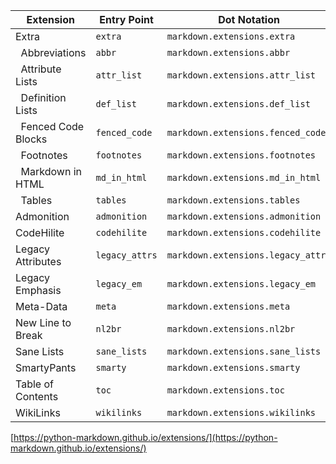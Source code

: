 | Extension                      | Entry Point    | Dot Notation                       |
|--------------------------------|----------------|------------------------------------|
| Extra                          | `extra`        | `markdown.extensions.extra`        |
| &nbsp;&nbsp;Abbreviations      | `abbr`         | `markdown.extensions.abbr`         |
| &nbsp;&nbsp;Attribute Lists    | `attr_list`    | `markdown.extensions.attr_list`    |
| &nbsp;&nbsp;Definition Lists   | `def_list`     | `markdown.extensions.def_list`     |
| &nbsp;&nbsp;Fenced Code Blocks | `fenced_code`  | `markdown.extensions.fenced_code`  |
| &nbsp;&nbsp;Footnotes          | `footnotes`    | `markdown.extensions.footnotes`    |
| &nbsp;&nbsp;Markdown in HTML   | `md_in_html`   | `markdown.extensions.md_in_html`   |
| &nbsp;&nbsp;Tables             | `tables`       | `markdown.extensions.tables`       |
| Admonition                     | `admonition`   | `markdown.extensions.admonition`   |
| CodeHilite                     | `codehilite`   | `markdown.extensions.codehilite`   |
| Legacy Attributes              | `legacy_attrs` | `markdown.extensions.legacy_attrs` |
| Legacy Emphasis                | `legacy_em`    | `markdown.extensions.legacy_em`    |
| Meta-Data                      | `meta`         | `markdown.extensions.meta`         |
| New Line to Break              | `nl2br`        | `markdown.extensions.nl2br`        |
| Sane Lists                     | `sane_lists`   | `markdown.extensions.sane_lists`   |
| SmartyPants                    | `smarty`       | `markdown.extensions.smarty`       |
| Table of Contents              | `toc`          | `markdown.extensions.toc`          |
| WikiLinks                      | `wikilinks`    | `markdown.extensions.wikilinks`    |

[https://python-markdown.github.io/extensions/](https://python-markdown.github.io/extensions/)
